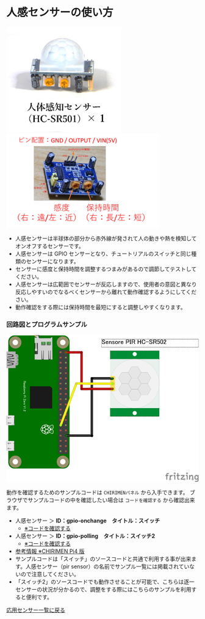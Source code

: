 # 人感センサーの使い方

<img src="./imgs/pir_sensor_photo.jpg" width=300> <img src="./imgs/pir_sensor_use.jpg" width=400>

- 人感センサーは半球体の部分から赤外線が発されて人の動きや熱を検知してオンオフするセンサーです。
- 人感センサーは GPIO センサーとなり、チュートリアルのスイッチと同じ種類のセンサーになります。
- センサーに感度と保持時間を調整するつまみがあるので調節してテストしてください。
- 人感センサーは広範囲でセンサーが反応しますので、使用者の意図と異なり反応しやすいのでなるべくセンサーから離れて動作確認するようにしてください。
- 動作確認をする際には保持時間を最短にすると調整しやすくなります。

### 回路図とプログラムサンプル

<img src="./imgs/pir_sensor.jpg" width=600>

動作を確認するためのサンプルコードは `CHIRIMENパネル` から入手できます。
ブラウザでサンプルコードの中を確認したい場合は `コードを確認する` から確認出来ます。
- 人感センサー ＞ **ID：gpio-onchange　タイトル：スイッチ**
  -  [※コードを確認する](https://tutorial.chirimen.org/pizero/esm-examples/gpio-onchange/main.js)
- 人感センサー ＞ **ID：gpio-polling　タイトル：スイッチ2**
  -  [※コードを確認する](https://tutorial.chirimen.org/pizero/esm-examples/gpio-polling/main.js)
-  [参考情報 ※CHIRIMEN Pi4 版](https://chirimen.org/chirimen/gc/top/examples/#GPIO-pirSensor)
  - サンプルコードは「スイッチ」のソースコードと共通で利用する事が出来ます。人感センサー（pir sensor）の名前でサンプル一覧には掲載されていないので注意してください。
  - 「スイッチ2」のソースコードでも動作させることが可能で、こちらは逐一センサーの状況が分かるので、調整をする際にはこちらのサンプルを利用すると便利です。

[応用センサー一覧に戻る](ad_sensor.md)
